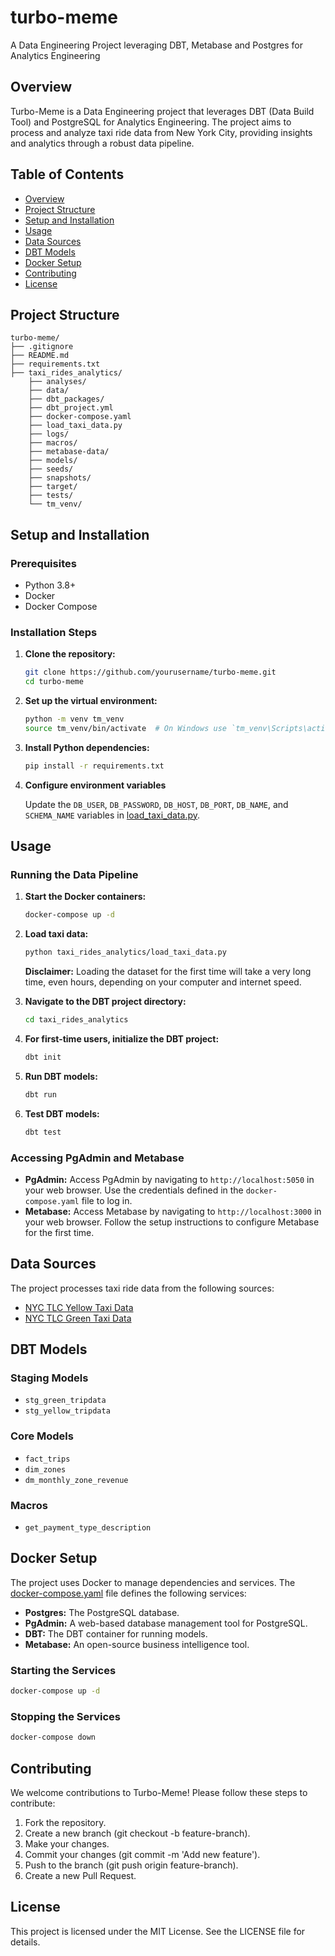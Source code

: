 # turbo-meme
A Data Engineering Project leveraging DBT, Metabase and Postgres for Analytics Engineering

## Overview

Turbo-Meme is a Data Engineering project that leverages DBT (Data Build Tool) and PostgreSQL for Analytics Engineering. The project aims to process and analyze taxi ride data from New York City, providing insights and analytics through a robust data pipeline.

## Table of Contents

- [Overview](#overview)
- [Project Structure](#project-structure)
- [Setup and Installation](#setup-and-installation)
- [Usage](#usage)
- [Data Sources](#data-sources)
- [DBT Models](#dbt-models)
- [Docker Setup](#docker-setup)
- [Contributing](#contributing)
- [License](#license)

## Project Structure
```
turbo-meme/
├── .gitignore
├── README.md
├── requirements.txt
├── taxi_rides_analytics/
    ├── analyses/
    ├── data/
    ├── dbt_packages/
    ├── dbt_project.yml
    ├── docker-compose.yaml
    ├── load_taxi_data.py
    ├── logs/
    ├── macros/
    ├── metabase-data/
    ├── models/
    ├── seeds/
    ├── snapshots/
    ├── target/
    ├── tests/
    └── tm_venv/
```


## Setup and Installation

### Prerequisites

- Python 3.8+
- Docker
- Docker Compose

### Installation Steps

1. **Clone the repository:**

    ```sh
    git clone https://github.com/yourusername/turbo-meme.git
    cd turbo-meme
    ```

2. **Set up the virtual environment:**

    ```sh
    python -m venv tm_venv
    source tm_venv/bin/activate  # On Windows use `tm_venv\Scripts\activate`
    ```

3. **Install Python dependencies:**

    ```sh
    pip install -r requirements.txt
    ```

4. **Configure environment variables**

    Update the `DB_USER`, `DB_PASSWORD`, `DB_HOST`, `DB_PORT`, `DB_NAME`, and `SCHEMA_NAME` variables in [load_taxi_data.py](http://_vscodecontentref_/3).

## Usage

### Running the Data Pipeline

1. **Start the Docker containers:**

    ```sh
    docker-compose up -d
    ```

2. **Load taxi data:**

    ```sh
    python taxi_rides_analytics/load_taxi_data.py
    ```

    **Disclaimer:** Loading the dataset for the first time will take a very long time, even hours, depending on your computer and internet speed.


3. **Navigate to the DBT project directory:**

    ```sh
    cd taxi_rides_analytics
    ```

4. **For first-time users, initialize the DBT project:**

    ```sh
    dbt init
    ```

5. **Run DBT models:**

    ```sh
    dbt run
    ```

6. **Test DBT models:**

    ```sh
    dbt test
    ```

### Accessing PgAdmin and Metabase

- **PgAdmin:** Access PgAdmin by navigating to `http://localhost:5050` in your web browser. Use the credentials defined in the `docker-compose.yaml` file to log in.
- **Metabase:** Access Metabase by navigating to `http://localhost:3000` in your web browser. Follow the setup instructions to configure Metabase for the first time.


## Data Sources

The project processes taxi ride data from the following sources:

- [NYC TLC Yellow Taxi Data](https://github.com/DataTalksClub/nyc-tlc-data/releases/download/yellow/)
- [NYC TLC Green Taxi Data](https://github.com/DataTalksClub/nyc-tlc-data/releases/download/green/)

## DBT Models

### Staging Models

- `stg_green_tripdata`
- `stg_yellow_tripdata`

### Core Models

- `fact_trips`
- `dim_zones`
- `dm_monthly_zone_revenue`

### Macros

- `get_payment_type_description`

## Docker Setup

The project uses Docker to manage dependencies and services. The [docker-compose.yaml](http://_vscodecontentref_/4) file defines the following services:

- **Postgres:** The PostgreSQL database.
- **PgAdmin:** A web-based database management tool for PostgreSQL.
- **DBT:** The DBT container for running models.
- **Metabase:** An open-source business intelligence tool.

### Starting the Services

```sh
docker-compose up -d
```

### Stopping the Services

```sh
docker-compose down
```

## Contributing
We welcome contributions to Turbo-Meme! Please follow these steps to contribute:

1. Fork the repository.
2. Create a new branch (git checkout -b feature-branch).
3. Make your changes.
4. Commit your changes (git commit -m 'Add new feature').
5. Push to the branch (git push origin feature-branch).
6. Create a new Pull Request.

## License
This project is licensed under the MIT License. See the LICENSE file for details.

